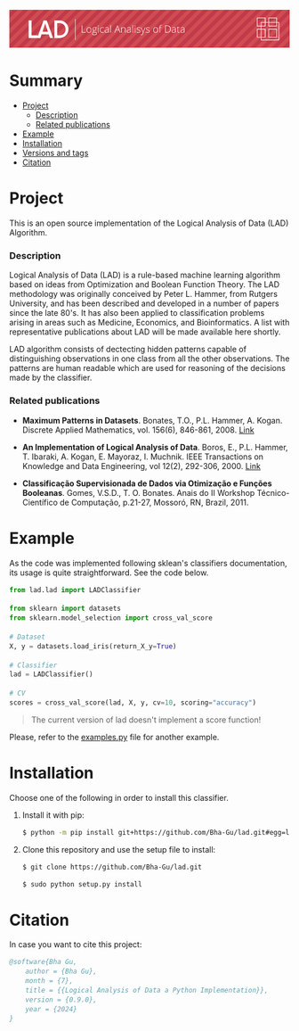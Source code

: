 ![Header](img/header.png)

# Summary
 - [Project](#project)
   - [Description](#description)
   - [Related publications](#related-publications)
 - [Example](#example)
 - [Installation](#installation)
 - [Versions and tags](#versions-and-tags)
 - [Citation](#citation)


# Project

This is an open source implementation of the Logical Analysis of Data (LAD) Algorithm.

### Description

Logical Analysis of Data (LAD) is a rule-based machine learning algorithm based on ideas from Optimization and Boolean Function Theory. The LAD methodology was originally conceived by Peter L. Hammer, from Rutgers University, and has been described and developed in a number of papers since the late 80's. It has also been applied to classification problems arising in areas such as Medicine, Economics, and Bioinformatics. A list with representative publications about LAD will be made available here shortly.

LAD algorithm consists of dectecting hidden patterns capable of distinguishing observations in one class from all the other observations. The patterns are human readable which are used for reasoning of the decisions made by the classifier. 

### Related publications
 - **Maximum Patterns in Datasets**. Bonates, T.O., P.L. Hammer, A. Kogan. Discrete Applied Mathematics, vol. 156(6), 846-861, 2008. [Link](https://www.sciencedirect.com/science/article/pii/S0166218X07002089)
 
 - **An Implementation of Logical Analysis of Data**. Boros, E., P.L. Hammer, T. Ibaraki, A. Kogan, E. Mayoraz, I. Muchnik. IEEE Transactions on Knowledge and Data Engineering, vol 12(2), 292-306, 2000. [Link](https://ieeexplore.ieee.org/abstract/document/842268?casa_token=y2NyWCbn7SsAAAAA:LCrKLdntpx-5GRNVdtU4F-Cnfs4VqsfWZTspa_yvgy_acfHvZjoZt_ZXKtHAOdiZGioUiNAN6m4FwQ)

 - **Classificação Supervisionada de Dados via Otimização e Funções Booleanas**. Gomes, V.S.D., T. O. Bonates. Anais do II Workshop Técnico-Científico de Computação, p.21-27, Mossoró, RN, Brazil, 2011.

# Example
As the code was implemented following sklean's classifiers documentation, its usage is quite straightforward. See the code below.

```py
from lad.lad import LADClassifier

from sklearn import datasets
from sklearn.model_selection import cross_val_score

# Dataset
X, y = datasets.load_iris(return_X_y=True)

# Classifier
lad = LADClassifier()

# CV
scores = cross_val_score(lad, X, y, cv=10, scoring="accuracy")
```

> The current version of lad doesn't implement a score function!

Please, refer to the [examples.py](examples.py) file for another example.

# Installation

Choose one of the following in order to install this classifier.

1. Install it with pip:

    ```sh
    $ python -m pip install git+https://github.com/Bha-Gu/lad.git#egg=lad
    ```

2. Clone this repository and use the setup file to install:

    ```sh
    $ git clone https://github.com/Bha-Gu/lad.git
    ```
    ```sh
    $ sudo python setup.py install
    ```

# Citation

In case you want to cite this project:

```bibtex
@software{Bha Gu,
    author = {Bha Gu},
    month = {7},
    title = {{Logical Analysis of Data a Python Implementation}},
    version = {0.9.0},
    year = {2024}
}
```
